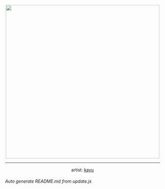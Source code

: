 
<p align="center">
  <img width="500" src="https://nekos.best/api/v2/neko/0609.png">
  <hr/>
  <center>
    artist: <a href="https://www.pixiv.net/en/artworks/95456350">kayu</a>
  </center>
</p>


###### Auto generate README.md from update.js


